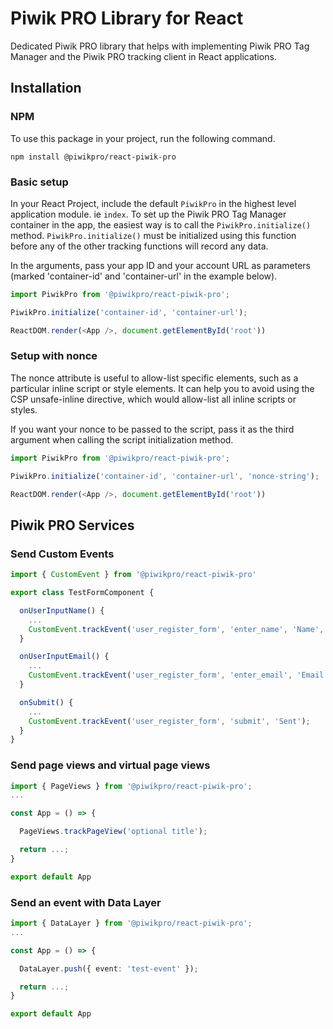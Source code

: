 # Piwik PRO Library for React

Dedicated Piwik PRO library that helps with implementing Piwik PRO Tag Manager and the Piwik PRO tracking client in React applications.


## Installation

### NPM

To use this package in your project, run the following command.

```
npm install @piwikpro/react-piwik-pro
```


### Basic setup

In your React Project, include the default `PiwikPro` in the highest level application module. ie `index`. To set up the Piwik PRO Tag Manager container in the app, the easiest way is to call the `PiwikPro.initialize()` method. `PiwikPro.initialize()` must be initialized using this function before any of the other tracking functions will record any data.

In the arguments, pass your app ID and your account URL as parameters (marked 'container-id' and 'container-url' in the example below).

```ts
import PiwikPro from '@piwikpro/react-piwik-pro';

PiwikPro.initialize('container-id', 'container-url');

ReactDOM.render(<App />, document.getElementById('root'))
```

### Setup with nonce

The nonce attribute is useful to allow-list specific elements, such as a particular inline script or style elements. It can help you to avoid using the CSP unsafe-inline directive, which would allow-list all inline scripts or styles.

If you want your nonce to be passed to the script, pass it as the third argument when calling the script initialization method.

```ts
import PiwikPro from '@piwikpro/react-piwik-pro';

PiwikPro.initialize('container-id', 'container-url', 'nonce-string');

ReactDOM.render(<App />, document.getElementById('root'))
```

## Piwik PRO Services

### Send Custom Events

```ts
import { CustomEvent } from '@piwikpro/react-piwik-pro'

export class TestFormComponent {

  onUserInputName() {
    ...
    CustomEvent.trackEvent('user_register_form', 'enter_name', 'Name', 'Value');
  }

  onUserInputEmail() {
    ...
    CustomEvent.trackEvent('user_register_form', 'enter_email', 'Email', 'Value');
  }

  onSubmit() {
    ...
    CustomEvent.trackEvent('user_register_form', 'submit', 'Sent');
  }
}

```

### Send page views and virtual page views

```ts
import { PageViews } from '@piwikpro/react-piwik-pro';
...

const App = () => {

  PageViews.trackPageView('optional title');

  return ...;
}

export default App
```

### Send an event with Data Layer

```ts
import { DataLayer } from '@piwikpro/react-piwik-pro';
...

const App = () => {

  DataLayer.push({ event: 'test-event' });

  return ...;
}

export default App
```